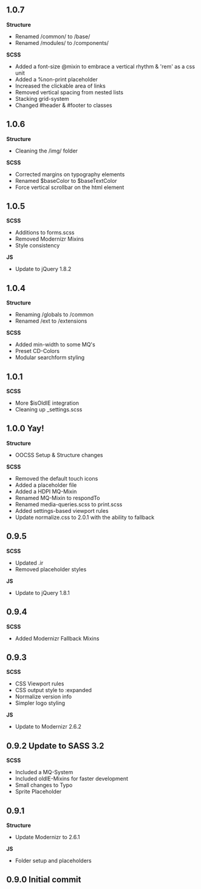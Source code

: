 ## 1.0.7
**Structure**
* Renamed /common/ to /base/
* Renamed /modules/ to /components/

**SCSS**
* Added a font-size @mixin to embrace a vertical rhythm & 'rem' as a css unit
* Added a %non-print placeholder
* Increased the clickable area of links
* Removed vertical spacing from nested lists
* Stacking grid-system
* Changed #header & #footer to classes


## 1.0.6
**Structure**
* Cleaning the /img/ folder

**SCSS**
* Corrected margins on typography elements
* Renamed $baseColor to $baseTextColor
* Force vertical scrollbar on the html element


## 1.0.5
**SCSS**
* Additions to forms.scss
* Removed Modernizr Mixins
* Style consistency

**JS**
* Update to jQuery 1.8.2


## 1.0.4
**Structure**
* Renaming /globals to /common
* Renamed /ext to /extensions

**SCSS**
* Added min-width to some MQ's
* Preset CD-Colors
* Modular searchform styling


## 1.0.1
**SCSS**
* More $isOldIE integration
* Cleaning up _settings.scss


## 1.0.0 Yay!
**Structure**
* OOCSS Setup & Structure changes

**SCSS**
* Removed the default touch icons
* Added a placeholder file
* Added a HDPI MQ-Mixin
* Renamed MQ-Mixin to respondTo
* Renamed media-queries.scss to print.scss
* Added settings-based viewport rules
* Update normalize.css to 2.0.1 with the ability to fallback


## 0.9.5
**SCSS**
* Updated .ir
* Removed placeholder styles

**JS**
* Update to jQuery 1.8.1


## 0.9.4
**SCSS**
* Added Modernizr Fallback Mixins


## 0.9.3
**SCSS**
* CSS Viewport rules
* CSS output style to :expanded
* Normalize version info
* Simpler logo styling

**JS**
* Update to Modernizr 2.6.2


## 0.9.2 Update to SASS 3.2
**SCSS**
* Included a MQ-System
* Included oldIE-Mixins for faster development
* Small changes to Typo
* Sprite Placeholder


## 0.9.1
**Structure**
* Update Modernizr to 2.6.1

**JS**
* Folder setup and placeholders


## 0.9.0 Initial commit
